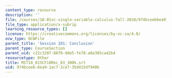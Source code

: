 ```yaml
---
content_type: resource
description: ''
file: /courses/18-01sc-single-variable-calculus-fall-2010/974bceeb6ea91ac72ce735d415df940b_MIT18_01SCF10Rec_83_300k.srt
file_type: application/x-subrip
learning_resource_types: []
license: https://creativecommons.org/licenses/by-nc-sa/4.0/
ocw_type: OCWFile
parent_title: 'Session 101: Conclusion'
parent_type: CourseSection
parent_uid: c22c3207-88f0-9de5-fe78-a6e305cad2b4
resourcetype: Other
title: MIT18_01SCF10Rec_83_300k.srt
uid: 974bceeb-6ea9-1ac7-2ce7-35d415df940b
---
```

